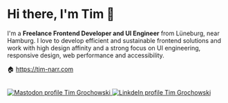 # Hi there, I'm Tim 👋

I'm a **Freelance Frontend Developer and UI Engineer** from Lüneburg, near Hamburg. I love to develop efficient and sustainable frontend solutions and work with high design affinity and a strong focus on UI engineering, responsive design, web performance and accessibility.

🏠 https://tim-narr.com

<br>
<a href="https://mastodon.social/@ti_gr">
  <img src="https://img.shields.io/badge/mastodon-%236d6eff.svg?&amp;style=for-the-badge&amp;logo=mastodon&amp;logoColor=white" alt="Mastodon profile Tim Grochowski" style="margin-bottom: 5px;">
</a>
<a href="https://www.linkedin.com/in/narr/">
  <img src="https://img.shields.io/badge/linkedin-%231E77B5.svg?&amp;style=for-the-badge&amp;logo=linkedin&amp;logoColor=white" alt="LinkdeIn profile Tim Grochowski" style="margin-bottom: 5px;">
</a>
